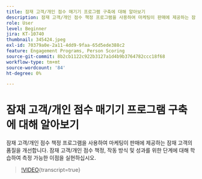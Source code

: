 ```yaml
---
title: 잠재 고객/개인 점수 매기기 프로그램 구축에 대해 알아보기
description: 잠재 고객/개인 점수 책정 프로그램을 사용하여 마케팅이 판매에 제공하는 잠재 고객의 품질을 개선합니다. 잠재 고객/개인 점수 책정, 작동 방식 및 성과를 위한 단계에 대해 학습하여 측정 가능한 이점을 실현하십시오.
role: User
level: Beginner
jira: KT-10740
thumbnail: 345424.jpeg
exl-id: 70379a0e-2a11-4dd9-9faa-65d5ede388c2
feature: Engagement Programs, Person Scoring
source-git-commit: 8b2cb1122c922b3127a1d4b9b3764782ccc18f68
workflow-type: tm+mt
source-wordcount: '84'
ht-degree: 0%

---
```


# 잠재 고객/개인 점수 매기기 프로그램 구축에 대해 알아보기

잠재 고객/개인 점수 책정 프로그램을 사용하여 마케팅이 판매에 제공하는 잠재 고객의 품질을 개선합니다. 잠재 고객/개인 점수 책정, 작동 방식 및 성과를 위한 단계에 대해 학습하여 측정 가능한 이점을 실현하십시오.

>[!VIDEO](https://video.tv.adobe.com/v/3412246/?quality=12&learn=on&captions=kor){transcript=true}
